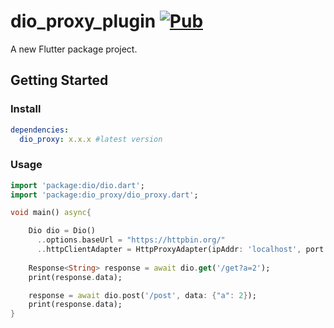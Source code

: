 # dio_proxy_plugin [![Pub](https://img.shields.io/pub/v/dio_proxy.svg?style=flat-square)](https://pub.dartlang.org/packages/dio_proxy)

A new Flutter package project.

## Getting Started

### Install

```yaml
dependencies:
  dio_proxy: x.x.x #latest version
```

### Usage

```dart
import 'package:dio/dio.dart';
import 'package:dio_proxy/dio_proxy.dart';

void main() async{

    Dio dio = Dio()
      ..options.baseUrl = "https://httpbin.org/"
      ..httpClientAdapter = HttpProxyAdapter(ipAddr: 'localhost', port: 8888);
    
    Response<String> response = await dio.get('/get?a=2');
    print(response.data);

    response = await dio.post('/post', data: {"a": 2});
    print(response.data);
}

```

